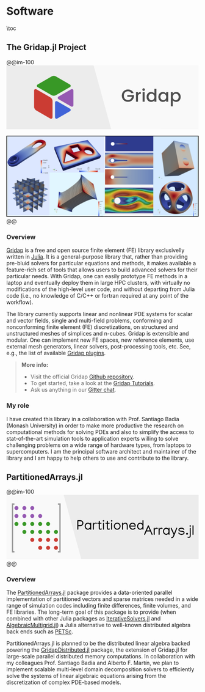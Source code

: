 # Software

\toc

## The Gridap.jl Project

@@im-100
![](/assets/gridap-banner.png)

![](/assets/fig_gridap_intro.png)
@@

### Overview
[Gridap](https://github.com/gridap/Gridap.jl) is a free and open source finite element (FE) library exclusivelly written in [Julia](https://julialang.org/). It is a general-purpose library that, rather than providing pre-bluid solvers for particular equations and methods, it makes available a feature-rich set of tools that allows users to build advanced solvers for their particular needs. With Gridap, one can easily prototype FE methods in a laptop and eventually deploy them in large HPC clusters, with virtually no modifications of the high-level user code, and without departing from Julia code (i.e., no knowledge of C/C++ or fortran required at any point of the workflow).

The library currently supports linear and nonlinear PDE systems for scalar and vector fields, single and multi-field problems, conforming and nonconforming finite element (FE) discretizations, on structured and unstructured meshes of simplices and n-cubes. Gridap is extensible and modular. One can implement new FE spaces, new reference elements, use external mesh generators, linear solvers, post-processing tools, etc. See, e.g., the list of available [Gridap plugins](https://github.com/gridap/Gridap.jl#plugins).

> **More info:**
> - Visit the official Gridap [Github repository](https://github.com/gridap/Gridap.jl).
> - To get started, take a look at the [Gridap Tutorials](https://gridap.github.io/Tutorials/stable/).
> - Ask us anything in our [Gitter chat](https://gitter.im/Gridap-jl/community).

### My role

I have created this library in a collaboration with Prof. Santiago Badia (Monash University) in order to make more productive the research on computational methods for solving PDEs and also to simplify the access to stat-of-the-art simulation tools to application experts willing to solve challenging problems on a wide range of hardware types, from laptops to supercomputers. I am the principal software architect and maintainer of the library and I am happy to help others to use and contribute to the library.


## PartitionedArrays.jl

@@im-100
![](/assets/parrays-banner.png)
@@

### Overview

The [PartitionedArrays.jl](https://github.com/fverdugo/PartitionedArrays.jl) package provides a data-oriented parallel implementation of partitioned vectors and sparse matrices needed in a wide range of simulation codes including finite differences, finite volumes, and FE libraries. The long-term goal of this package is to provide (when combined with other Julia packages as [IterativeSolvers.jl](https://github.com/JuliaLinearAlgebra/IterativeSolvers.jl) and [AlgebraicMultigrid.jl](https://github.com/JuliaLinearAlgebra/AlgebraicMultigrid.jl)) a Julia alternative to well-known distributed algebra back ends such as [PETSc](https://petsc.org/).



PartitionedArrays.jl is planned to be the distributed linear algebra backed powering the [GridapDistributed.jl](https://github.com/gridap/GridapDistributed.jl) package, the extension of Gridap.jl for large-scale parallel distributed memory computations. In collaboration with my colleagues Prof. Santiago Badia and Alberto F. Martín, we plan to implement scalable multi-level domain decomposition solvers to efficiently solve the systems of linear algebraic equations arising from the discretization of complex PDE-based models.
